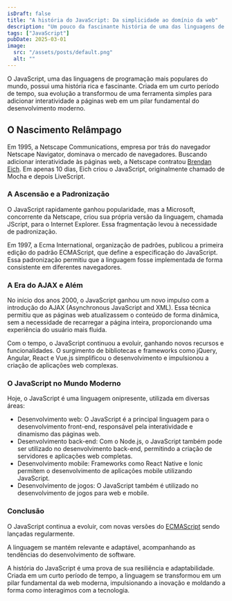 ```yaml
---
isDraft: false
title: "A história do JavaScript: Da simplicidade ao domínio da web"
description: "Um pouco da fascinante história de uma das linguagens de programação mais populares do mundo"
tags: ["JavaScript"]
pubDate: 2025-03-01
image:
  src: "/assets/posts/default.png"
  alt: ""
---
```


O JavaScript, uma das linguagens de programação mais populares do mundo, possui uma história rica e fascinante. Criada em um curto período de tempo, sua evolução a transformou de uma ferramenta simples para adicionar interatividade a páginas web em um pilar fundamental do desenvolvimento moderno.

## O Nascimento Relâmpago

Em 1995, a Netscape Communications, empresa por trás do navegador Netscape Navigator, dominava o mercado de navegadores. Buscando adicionar interatividade às páginas web, a Netscape contratou [Brendan Eich](https://brendaneich.com/). Em apenas 10 dias, Eich criou o JavaScript, originalmente chamado de Mocha e depois LiveScript.

### A Ascensão e a Padronização

O JavaScript rapidamente ganhou popularidade, mas a Microsoft, concorrente da Netscape, criou sua própria versão da linguagem, chamada JScript, para o Internet Explorer. Essa fragmentação levou à necessidade de padronização.

Em 1997, a Ecma International, organização de padrões, publicou a primeira edição do padrão ECMAScript, que define a especificação do JavaScript. Essa padronização permitiu que a linguagem fosse implementada de forma consistente em diferentes navegadores.

### A Era do AJAX e Além

No início dos anos 2000, o JavaScript ganhou um novo impulso com a introdução do AJAX (Asynchronous JavaScript and XML). Essa técnica permitiu que as páginas web atualizassem o conteúdo de forma dinâmica, sem a necessidade de recarregar a página inteira, proporcionando uma experiência do usuário mais fluida.

Com o tempo, o JavaScript continuou a evoluir, ganhando novos recursos e funcionalidades. O surgimento de bibliotecas e frameworks como jQuery, Angular, React e Vue.js simplificou o desenvolvimento e impulsionou a criação de aplicações web complexas.

### O JavaScript no Mundo Moderno

Hoje, o JavaScript é uma linguagem onipresente, utilizada em diversas áreas:

- Desenvolvimento web: O JavaScript é a principal linguagem para o desenvolvimento
  front-end, responsável pela interatividade e dinamismo das páginas web.
- Desenvolvimento back-end: Com o Node.js, o JavaScript também pode ser utilizado no desenvolvimento back-end, permitindo a criação de servidores e aplicações web completas.
- Desenvolvimento mobile: Frameworks como React Native e Ionic permitem o desenvolvimento de aplicações mobile utilizando JavaScript.
- Desenvolvimento de jogos: O JavaScript também é utilizado no desenvolvimento de jogos para web e mobile.

### Conclusão

O JavaScript continua a evoluir, com novas versões do [ECMAScript](/blog/a-evolucao-do-javascript) sendo lançadas regularmente.

A linguagem se mantém relevante e adaptável, acompanhando as tendências do desenvolvimento de software.

A história do JavaScript é uma prova de sua resiliência e adaptabilidade. Criada em um curto período de tempo, a linguagem se transformou em um pilar fundamental da web moderna, impulsionando a inovação e moldando a forma como interagimos com a tecnologia.

